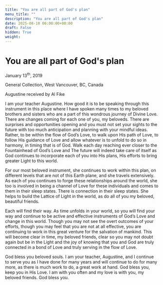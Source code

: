 ```yaml
---
title: "You are all part of God's plan"
menu_title: ""
description: "You are all part of God's plan"
date: 2025-08-10 06:00:00+00:00
draft: False
hidden: True
weight:
---
```

# You are all part of God's plan

January 13<sup>th</sup>, 2019

General Collection, West Vancouver, BC, Canada

Augustine received by Al Fike

I am your teacher Augustine. How good it is to be speaking through this instrument in this place where I have spoken many times to my beloved brothers and sisters who are a part of this wondrous journey of Divine Love. There are changes coming for each one of you, my beloveds. There are surprises and opportunities opening and you must not set your sights to the future with too much anticipation and planning with your mindful ideas. Rather, to be within the flow of God’s Love, to walk upon His path of Love, to follow His guidance of Love and allow whatever is to unfold to do so in harmony, in timing that is of God. Walk each day reaching ever closer to the Fountainhead of God’s Love and The future will indeed take care of itself as God continues to incorporate each of you into His plans, His efforts to bring greater Light to this world.

For our most beloved instrument, she continues to work within this plan, on different levels that are not of this Earth plane, and she travels extensively. As each of you continues to forge these relationships around the world, she too is involved in being a channel of Love for these individuals and comes to them in their sleep states. There is connection in their sleep states. She helps to build the Lattice of Light in the world, as do all of you my beloved, beautiful friends.

Each will find their way. As time unfolds in your world, so you will find your way and continue to be active and effective instruments of God’s Love and change in this world. Though you may not see the overt outcomes of your efforts, though you may feel that you are not at all effective, you are continuing to work in this great venture for the salvation of mankind. This will become clear in time, my beloved friends, clear so you may not doubt again but be in the Light and the joy of knowing that you and God are truly connected in a bond of Love and truly serving in the flow of Love.

God bless you beloved souls. I am your teacher, Augustine, and I continue to serve you as I have done for many years and will continue to do for many more, as there is much work to do, a great work at hand. God bless you, keep you in His Love. I am with you often and my love is with you, my beloved friends. God bless you.
